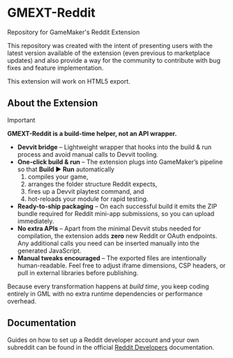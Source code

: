 # GMEXT-Reddit
Repository for GameMaker's Reddit Extension

This repository was created with the intent of presenting users with the latest version available of the extension (even previous to marketplace updates) and also provide a way for the community to contribute with bug fixes and feature implementation.

This extension will work on HTML5 export.

## About the Extension

> [!IMPORTANT]
> **GMEXT-Reddit is a build-time helper, not an API wrapper.**

* **Devvit bridge** – Lightweight wrapper that hooks into the build & run process and avoid manual calls to Devvit tooling.
* **One-click build & run** – The extension plugs into GameMaker’s pipeline so that **Build ► Run** automatically  
  1. compiles your game,  
  2. arranges the folder structure Reddit expects,  
  3. fires up a Devvit playtest command, and  
  4. hot-reloads your module for rapid testing.  
* **Ready-to-ship packaging** – On each successful build it emits the ZIP bundle required for Reddit mini-app submissions, so you can upload immediately.  
* **No extra APIs** – Apart from the minimal Devvit stubs needed for compilation, the extension adds **zero** new Reddit or OAuth endpoints. Any additional calls you need can be inserted manually into the generated JavaScript.  
* **Manual tweaks encouraged** – The exported files are intentionally human-readable. Feel free to adjust iframe dimensions, CSP headers, or pull in external libraries before publishing.

Because every transformation happens at *build time*, you keep coding entirely in GML with no extra runtime dependencies or performance overhead.

## Documentation

Guides on how to set up a Reddit developer account and your own subreddit can be found in the official [Reddit Developers](https://developers.reddit.com/docs/quickstart) documentation.
